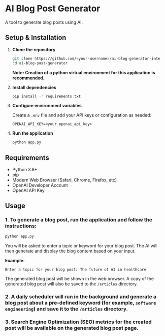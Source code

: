 # AI Blog Post Generator

A tool to generate blog posts using AI.

## Setup & Installation

1. **Clone the repository**
    ```bash
    git clone https://github.com/<your-username>/ai-blog-generator-interview-RohinVaidya.git
    cd ai-blog-post-generator
    ```

    **Note: Creation of a python virtual environment for this application is recommended.**

2. **Install dependencies**
    ```bash
    pip install -r requirements.txt
    ```

3. **Configure environment variables**

    Create a `.env` file and add your API keys or configuration as needed:
    ```
    OPENAI_API_KEY=<your_openai_api_key>
    ```

4. **Run the application**
    ```bash
    python app.py
    ```

## Requirements

- Python 3.8+
- pip
- Modern Web Browser (Safari, Chrome, Firefox, etc)
- OpenAI Developer Account
- OpenAI API Key

## Usage

### 1. To generate a blog post, run the application and follow the instructions:

```bash
python app.py
```

You will be asked to enter a topic or keyword for your blog post. The AI will then generate and display the blog content based on your input.

**Example:**
```
Enter a topic for your blog post: The future of AI in healthcare
```

The generated blog post will be shown in the web browser. A copy of the generated blog post will also be saved to the `/articles` directory.

### 2. A daily scheduler will run in the background and generate a blog post about a pre-defined keyword (for example, `software engineering`) and save it to the `/articles` directory.

### 3. Search Engine Optimization (SEO) metrics for the created post will be available on the generated blog post page.